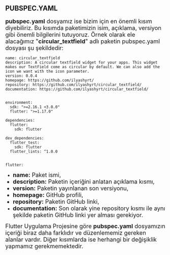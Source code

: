 ## PUBSPEC.YAML 

<font size="4">**pubspec.yaml** dosyamız ise bizim için en önemli kısım diyebiliriz. Bu kısımda paketimizin isim, açıklama, versiyon gibi önemli bilgilerini tutuyoruz. Örnek olarak ele alacağımız "**circular_textfield**" adlı paketin pubspec.yaml dosyası şu şekildedir:</font>

```
name: circular_textfield
description: A circular textfield widget for your apps. This widget makes our TextField come as circular by default. We can also add the icon we want with the icon parameter.
version: 0.0.4
homepage: https://github.com/ilyashyrt/
repository: https://github.com/ilyashyrt/circular_textfield/
documentation: https://github.com/ilyashyrt/circular_textfield/


environment:
  sdk: ">=2.16.1 <3.0.0"
  flutter: ">=1.17.0"

dependencies:
  flutter:
    sdk: flutter

dev_dependencies:
  flutter_test:
    sdk: flutter
  flutter_lints: ^1.0.0


flutter:
```

- <font size="4">**name:** Paket ismi,
- **description:** Paketin içeriğini anlatan açıklama kısmı,
- **version:** Paketin yayınlanan son versiyonu,
- **homepage:** GitHub profili,
- **repository:** Paketin GitHub  linki,
- **documentation:** Son olarak yine repository kısmı ile aynı şekilde paketin GitHub linki yer alması gerekiyor.</font>


<font size="4">Flutter Uygulama Projesine göre **pubspec.yaml** dosyamızın içeriği biraz daha farklıdır ve düzenlememiz gereken alanlar vardır. Diğer kısımlarda ise herhangi bir değişiklik yapmamız gerekmemektedir.</font>